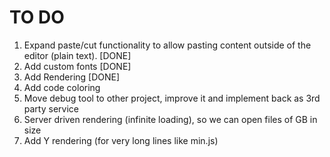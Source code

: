 # TO DO

1. Expand paste/cut functionality to allow pasting content outside of the editor (plain text). [DONE]
2. Add custom fonts [DONE]
3. Add Rendering [DONE]
4. Add code coloring
5. Move debug tool to other project, improve it and implement back as 3rd party service
6. Server driven rendering (infinite loading), so we can open files of GB in size
7. Add Y rendering (for very long lines like min.js)
